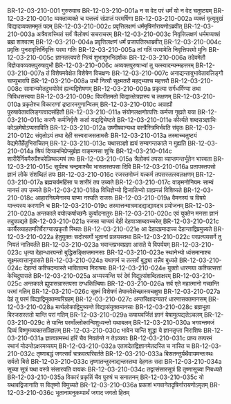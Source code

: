 BR-12-03-210-001  	गुरुरुवाच
BR-12-03-210-001a	न स वेद परं धर्मं यो न वेद चतुष्टयम्
BR-12-03-210-001c	व्यक्ताव्यक्ते च यत्तत्त्वं संप्राप्तं परमर्षिणा
BR-12-03-210-002a	व्यक्तं मृत्युमुखं विद्यादव्यक्तममृतं पदम्
BR-12-03-210-002c	प्रवृत्तिलक्षणं धर्ममृषिर्नारायणोऽब्रवीत्
BR-12-03-210-003a	अत्रैवावस्थितं सर्वं त्रैलोक्यं सचराचरम्
BR-12-03-210-003c	निवृत्तिलक्षणं धर्ममव्यक्तं ब्रह्म शाश्वतम्
BR-12-03-210-004a	प्रवृत्तिलक्षणं धर्मं प्रजापतिरथाब्रवीत्
BR-12-03-210-004c	प्रवृत्तिः पुनरावृत्तिर्निवृत्तिः परमा गतिः
BR-12-03-210-005a	तां गतिं परमामेति निवृत्तिपरमो मुनिः
BR-12-03-210-005c	ज्ञानतत्त्वपरो नित्यं शुभाशुभनिदर्शकः
BR-12-03-210-006a	तदेवमेतौ विज्ञेयावव्यक्तपुरुषावुभौ
BR-12-03-210-006c	अव्यक्तपुरुषाभ्यां तु यत्स्यादन्यन्महत्तरम्
BR-12-03-210-007a	तं विशेषमवेक्षेत विशेषेण विचक्षणः
BR-12-03-210-007c	अनाद्यन्तावुभावेतावलिङ्गौ चाप्युभावपि
BR-12-03-210-008a	उभौ नित्यौ सूक्ष्मतरौ महद्भ्यश्च महत्तरौ
BR-12-03-210-008c	सामान्यमेतदुभयोरेवं ह्यन्यद्विशेषणम्
BR-12-03-210-009a	प्रकृत्या सर्गधर्मिण्या तथा त्रिविधसत्त्वया
BR-12-03-210-009c	विपरीतमतो विद्यात्क्षेत्रज्ञस्य च लक्षणम्
BR-12-03-210-010a	प्रकृतेश्च विकाराणां द्रष्टारमगुणान्वितम्
BR-12-03-210-010c	अग्राह्यौ पुरुषावेतावलिङ्गत्वादसंहितौ
BR-12-03-210-011a	संयोगलक्षणोत्पत्तिः कर्मजा गृह्यते यया
BR-12-03-210-011c	करणैः कर्मनिर्वृत्तैः कर्ता यद्यद्विचेष्टते
BR-12-03-210-011e	कीर्त्यते शब्दसञ्ज्ञाभिः कोऽहमेषोऽप्यसाविति
BR-12-03-210-012a	उष्णीषवान्यथा वस्त्रैस्त्रिभिर्भवति संवृतः
BR-12-03-210-012c	संवृतोऽयं तथा देही सत्त्वराजसतामसैः
BR-12-03-210-013a	तस्माच्चतुष्टयं वेद्यमेतैर्हेतुभिराचितम्
BR-12-03-210-013c	यथासञ्ज्ञो ह्ययं सम्यगन्तकाले न मुह्यति
BR-12-03-210-014a	श्रियं दिव्यामभिप्रेप्सुर्ब्रह्म वाङ्मनसा शुचिः
BR-12-03-210-014c	शारीरैर्नियमैरुग्रैश्चरेन्निष्कल्मषं तपः
BR-12-03-210-015a	त्रैलोक्यं तपसा व्याप्तमन्तर्भूतेन भास्वता
BR-12-03-210-015c	सूर्यश्च चन्द्रमाश्चैव भासतस्तपसा दिवि
BR-12-03-210-016a	प्रतापस्तपसो ज्ञानं लोके संशब्दितं तपः
BR-12-03-210-016c	रजस्तमोघ्नं यत्कर्म तपसस्तत्स्वलक्षणम्
BR-12-03-210-017a	ब्रह्मचर्यमहिंसा च शारीरं तप उच्यते
BR-12-03-210-017c	वाङ्मनोनियमः साम्यं मानसं तप उच्यते
BR-12-03-210-018a	विधिज्ञेभ्यो द्विजातिभ्यो ग्राह्यमन्नं विशिष्यते
BR-12-03-210-018c	आहारनियमेनास्य पाप्मा नश्यति राजसः
BR-12-03-210-019a	वैमनस्यं च विषये यान्त्यस्य करणानि च
BR-12-03-210-019c	तस्मात्तन्मात्रमादद्याद्यावदत्र प्रयोजनम्
BR-12-03-210-020a	अन्तकाले वयोत्कर्षाच्छनैः कुर्यादनातुरः
BR-12-03-210-020c	एवं युक्तेन मनसा ज्ञानं तदुपपद्यते
BR-12-03-210-021a	रजसा चाप्ययं देही देहवाञ्शब्दवच्चरेत्
BR-12-03-210-021c	कार्यैरव्याहतमतिर्वैराग्यात्प्रकृतौ स्थितः
BR-12-03-210-021e	आ देहादप्रमादाच्च देहान्ताद्विप्रमुच्यते
BR-12-03-210-022a	हेतुयुक्तः सदोत्सर्गो भूतानां प्रलयस्तथा
BR-12-03-210-022c	परप्रत्ययसर्गे तु नियतं नातिवर्तते
BR-12-03-210-023a	भवान्तप्रभवप्रज्ञा आसते ये विपर्ययम्
BR-12-03-210-023c	धृत्या देहान्धारयन्तो बुद्धिसङ्क्षिप्तमानसाः
BR-12-03-210-023e	स्थानेभ्यो ध्वंसमानाश्च सूक्ष्मत्वात्तानुपासते
BR-12-03-210-024a	यथागमं च तत्सर्वं बुद्ध्या तन्नैव बुध्यते
BR-12-03-210-024c	देहान्तं कश्चिदन्वास्ते भावितात्मा निराश्रयः
BR-12-03-210-024e	युक्तो धारणया कश्चित्सत्तां केचिदुपासते
BR-12-03-210-025a	अभ्यस्यन्ति परं देवं विद्युत्संशब्दिताक्षरम्
BR-12-03-210-025c	अन्तकाले ह्युपासन्नास्तपसा दग्धकिल्बिषाः
BR-12-03-210-026a	सर्व एते महात्मानो गच्छन्ति परमां गतिम्
BR-12-03-210-026c	सूक्ष्मं विशेषणं तेषामवेक्षेच्छास्त्रचक्षुषा
BR-12-03-210-027a	देहं तु परमं विद्याद्विमुक्तमपरिग्रहम्
BR-12-03-210-027c	अन्तरिक्षादन्यतरं धारणासक्तमानसम्
BR-12-03-210-028a	मर्त्यलोकाद्विमुच्यन्ते विद्यासंयुक्तमानसाः
BR-12-03-210-028c	ब्रह्मभूता विरजसस्ततो यान्ति परां गतिम्
BR-12-03-210-029a	कषायवर्जितं ज्ञानं येषामुत्पद्यतेऽचलम्
BR-12-03-210-029c	ते यान्ति परमाँल्लोकान्विशुध्यन्तो यथाबलम्
BR-12-03-210-030a	भगवन्तमजं दिव्यं विष्णुमव्यक्तसञ्ज्ञितम्
BR-12-03-210-030c	भावेन यान्ति शुद्धा ये ज्ञानतृप्ता निराशिषः
BR-12-03-210-031a	ज्ञात्वात्मस्थं हरिं चैव निवर्तन्ते न तेऽव्ययाः
BR-12-03-210-031c	प्राप्य तत्परमं स्थानं मोदन्तेऽक्षरमव्ययम्
BR-12-03-210-032a	एतावदेतद्विज्ञानमेतदस्ति च नास्ति च
BR-12-03-210-032c	तृष्णाबद्धं जगत्सर्वं चक्रवत्परिवर्तते
BR-12-03-210-033a	बिसतन्तुर्यथैवायमन्तःस्थः सर्वतो बिसे
BR-12-03-210-033c	तृष्णातन्तुरनाद्यन्तस्तथा देहगतः सदा
BR-12-03-210-034a	सूच्या सूत्रं यथा वस्त्रे संसारयति वायकः
BR-12-03-210-034c	तद्वत्संसारसूत्रं हि तृष्णासूच्या निबध्यते
BR-12-03-210-035a	विकारं प्रकृतिं चैव पुरुषं च सनातनम्
BR-12-03-210-035c	यो यथावद्विजानाति स वितृष्णो विमुच्यते
BR-12-03-210-036a	प्रकाशं भगवानेतदृषिर्नारायणोऽमृतम्
BR-12-03-210-036c	भूतानामनुकम्पार्थं जगाद जगतो हितम्

